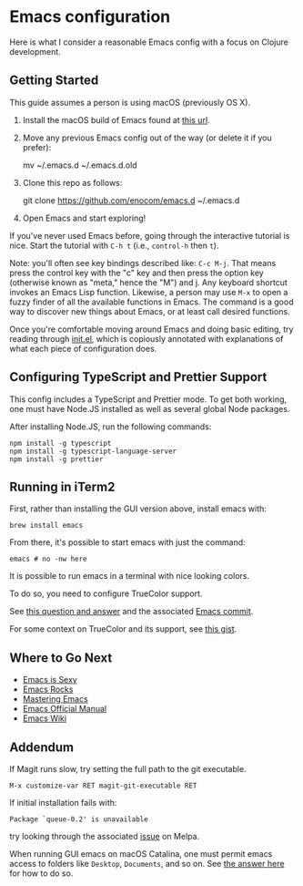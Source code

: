 # Emacs configuration

Here is what I consider a reasonable Emacs config with a focus on Clojure
development.

## Getting Started

This guide assumes a person is using macOS (previously OS X).

1. Install the macOS build of Emacs found at [this
url](https://emacsformacosx.com).

2. Move any previous Emacs config out of the way (or delete it if you prefer):

    mv ~/.emacs.d ~/.emacs.d.old

3. Clone this repo as follows:

    git clone https://github.com/enocom/emacs.d ~/.emacs.d

4. Open Emacs and start exploring!

If you've never used Emacs before, going through the interactive tutorial is
nice. Start the tutorial with `C-h t` (i.e., `control-h` then `t`).

Note: you'll often see key bindings described like: `C-c M-j`. That means press
the control key with the "c" key and then press the option key (otherwise known
as "meta," hence the "M") and j. Any keyboard shortcut invokes an Emacs Lisp
function. Likewise, a person may use `M-x` to open a fuzzy finder of all the
available functions in Emacs. The command is a good way to discover new things
about Emacs, or at least call desired functions.

Once you're comfortable moving around Emacs and doing basic editing, try reading
through [init.el](init.el), which is copiously annotated with explanations of what
each piece of configuration does.

## Configuring TypeScript and Prettier Support

This config includes a TypeScript and Prettier mode. To get both working, one
must have Node.JS installed as well as several global Node packages.

After installing Node.JS, run the following commands:

```
npm install -g typescript
npm install -g typescript-language-server
npm install -g prettier
```

## Running in iTerm2

First, rather than installing the GUI version above, install emacs with:

```
brew install emacs
```

From there, it's possible to start emacs with just the command:

```
emacs # no -nw here
```

It is possible to run emacs in a terminal with nice looking colors.

To do so, you need to configure TrueColor support.

See [this question and answer][truecolor-q] and the associated [Emacs commit][emacs-truecolor].

For some context on TrueColor and its support, see [this gist][truecolor-gist].

[truecolor-q]: https://emacs.stackexchange.com/questions/32506/conditional-true-color-24-bit-color-support-for-iterm2-and-terminal-app-in-osx
[emacs-truecolor]: https://github.com/emacs-mirror/emacs/commit/e463e5762bbe628be3d15da066a90f079a8468b3
[truecolor-gist]: https://gist.github.com/XVilka/8346728

## Where to Go Next

- [Emacs is Sexy](https://emacs.sexy)
- [Emacs Rocks](http://emacsrocks.com)
- [Mastering Emacs](https://www.masteringemacs.org)
- [Emacs Official Manual](https://www.gnu.org/software/emacs/manual/html_node/emacs/index.html)
- [Emacs Wiki](https://www.emacswiki.org)

## Addendum

If Magit runs slow, try setting the full path to the git executable.

```
M-x customize-var RET magit-git-executable RET
```

If initial installation fails with:

```
Package `queue-0.2' is unavailable
```

try looking through the associated [issue](https://github.com/melpa/melpa/issues/2005)
on Melpa.

When running GUI emacs on macOS Catalina, one must permit emacs access to folders like
`Desktop`, `Documents`, and so on.
See [the answer here](https://emacs.stackexchange.com/a/53037) for how to do so.
